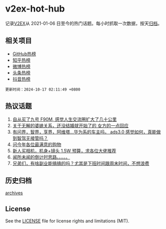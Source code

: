 # v2ex-hot-hub

 记录[V2EX](https://www.v2ex.com/)从 2021-01-06 日至今的热门话题。每小时抓取一次数据，按天[归档](archives)。
 
 ## 相关项目

- [GitHub热榜](https://github.com/snaildev/github-hot-hub)
- [知乎热榜](https://github.com/snaildev/zhihu-hot-hub)
- [微博热榜](https://github.com/snaildev/weibo-hot-hub)
- [头条热榜](https://github.com/snaildev/toutiao-hot-hub)
- [抖音热榜](https://github.com/snaildev/douyin-hot-hub)


 `更新时间：2024-10-17 02:11:49 +0800`

## 热议话题

1. [自从买了九号 F90M, 感觉人生交流圈扩大了几十公里](https://www.v2ex.com/t/1080681)
1. [关于无解的婆媳关系，还没结婚就开始了的 女方的一点回应](https://www.v2ex.com/t/1080646)
1. [有问界，智界，享界，阿维塔...华为系的车主吗， ads3.0 感觉如何，真能做到智驾无接管吗？](https://www.v2ex.com/t/1080652)
1. [问今年各位最满意的购物](https://www.v2ex.com/t/1080756)
1. [新人买相机，机身+镜头 1.5W 预算，求各位大佬推荐](https://www.v2ex.com/t/1080656)
1. [闻所未闻的倒计时思路。。。。。](https://www.v2ex.com/t/1080694)
1. [兄弟们，有啥副业能搞搞的吗？尤其是下班时间跟周末时间，不想浪费](https://www.v2ex.com/t/1080653)

## 历史归档

[archives](archives)

## License

See the [LICENSE](LICENSE) file for license rights and limitations (MIT).
